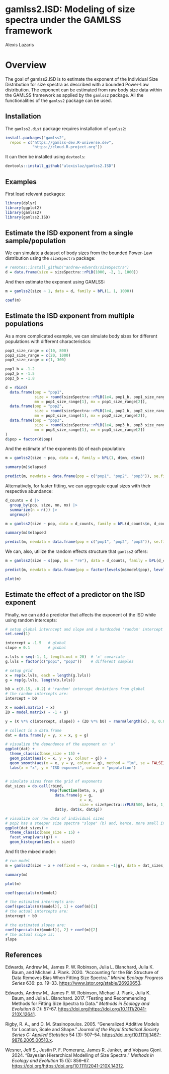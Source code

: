 gamlss2.ISD: Modeling of size spectra under the GAMLSS framework
================
Alexis Lazaris

<!-- README.md is generated from README.Rmd. Please edit that file -->

# Overview

The goal of gamlss2.ISD is to estimate the exponent of the Individual
Size Distribution for size spectra as described with a bounded Power-Law
distribution. The exponent can be estimated from raw body size data
within the GAMLSS framework as applied by the `gamlss2` package. All the
functionalities of the `gamlss2` package can be used.

## Installation

The `gamlss2.dist` package requires installation of `gamlss2`:

``` r
install.packages("gamlss2",
  repos = c("https://gamlss-dev.R-universe.dev",
            "https://cloud.R-project.org"))
```

It can then be installed using `devtools`:

``` r
devtools::install_github("alexislaz/gamlss2.ISD")
```

## Examples

First load relevant packages:

``` r
library(dplyr)
library(ggplot2)
library(gamlss2)
library(gamlss2.ISD)
```

## Estimate the ISD exponent from a single sample/population

We can simulate a dataset of body sizes from the bounded Power-Law
distribution using the `sizeSpectra` package:

``` r
# remotes::install_github("andrew-edwards/sizeSpectra")
d = data.frame(size = sizeSpectra::rPLB(1000, -2, 1, 1000))
```

And then estimate the exponent using GAMLSS:

``` r
m = gamlss2(size ~ 1, data = d, family = bPL(1, 1, 1000))

coef(m)
```

## Estimate the ISD exponent from multiple populations

As a more complicated example, we can simulate body sizes for different
populations with different characteristics:

``` r
pop1_size_range = c(10, 800)
pop2_size_range = c(20, 1000)
pop3_size_range = c(1, 300)

pop1_b = -1.2
pop2_b = -1.5
pop3_b = -1.8

d = rbind(
  data.frame(pop = "pop1", 
             size = round(sizeSpectra::rPLB(1e4, pop1_b, pop1_size_range[1], pop1_size_range[2])),
             mn = pop1_size_range[1], mx = pop1_size_range[2]),
  data.frame(pop = "pop2", 
             size = round(sizeSpectra::rPLB(1e4, pop2_b, pop2_size_range[1], pop2_size_range[2])),
             mn = pop2_size_range[1], mx = pop2_size_range[2]),
  data.frame(pop = "pop3", 
             size = round(sizeSpectra::rPLB(1e4, pop3_b, pop3_size_range[1], pop3_size_range[2])),
             mn = pop3_size_range[1], mx = pop3_size_range[2])
)
d$pop = factor(d$pop)
```

And the estimate of the exponents (b) of each population:

``` r
m = gamlss2(size ~ pop, data = d, family = bPL(1, d$mn, d$mx))

summary(m)$elapsed

predict(m, newdata = data.frame(pop = c("pop1", "pop2", "pop3")), se.fit = TRUE)
```

Alternatively, for faster fitting, we can aggregate equal sizes with
their respective abundance:

``` r
d_counts = d |> 
  group_by(pop, size, mn, mx) |>
  summarize(n = n()) |>
  ungroup()

m = gamlss2(size ~ pop, data = d_counts, family = bPL(d_counts$n, d_counts$mn, d_counts$mx))

summary(m)$elapsed

predict(m, newdata = data.frame(pop = c("pop1", "pop2", "pop3")), se.fit = TRUE)
```

We can, also, utilize the random effects structure that `gamlss2`
offers:

``` r
m = gamlss2(size ~ s(pop, bs = "re"), data = d_counts, family = bPL(d_counts$n, d_counts$mn, d_counts$mx))

predict(m, newdata = data.frame(pop = factor(levels(m$model$pop), levels(m$model$pop))), se.fit = TRUE)

plot(m)
```

## Estimate the effect of a predictor on the ISD exponent

Finally, we can add a predictor that affects the exponent of the ISD
while using random intercepts:

``` r
# setup global interncept and slope and a hardcoded 'random' intercept
set.seed(1)

intercept = -1.5   # global
slope = 0.1        # global

x.lvls = seq(-1, 1, length.out = 20)  # 'x' covariate
g.lvls = factor(c("pop1", "pop2"))    # different samples

# setup grid
x = rep(x.lvls, each = length(g.lvls))
g = rep(g.lvls, length(x.lvls))

b0 = c(0.15, -0.2) # 'random' intercept deviations from global
# the random intercepts are:
intercept + b0

X = model.matrix( ~ x)
Z0 = model.matrix( ~ -1 + g)

y = (X %*% c(intercept, slope)) + (Z0 %*% b0) + rnorm(length(x), 0, 0.01)

# collect in a data.frame
dat = data.frame(y = y, x = x, g = g)

# visualize the dependence of the exponent on 'x'
ggplot(dat) + 
  theme_classic(base_size = 15) + 
  geom_point(aes(x = x, y = y, colour = g)) + 
  geom_smooth(aes(x = x, y = y, colour = g), method = "lm", se = FALSE) +
  labs(x = "x", y = "ISD exponent", colour = "population")


# simulate sizes from the grid of exponents
dat_sizes = do.call(rbind,
                    Map(function(beta, x, g) 
                      data.frame(g = g, 
                                 x = x, 
                                 size = sizeSpectra::rPLB(500, beta, 1, 1000)), 
                      dat$y, dat$x, dat$g))

# visualize our raw data of individual sizes
# pop2 has a steeper size spectra "slope" (b) and, hence, more small individuals
ggplot(dat_sizes) + 
  theme_classic(base_size = 15) + 
  facet_wrap(vars(g)) + 
  geom_histogram(aes(x = size))
```

And fit the mixed model:

``` r
# run model
m = gamlss2(size ~ x + re(fixed = ~x, random = ~1|g), data = dat_sizes, family = bPL(1, 1, 1000))

summary(m)

plot(m)

coef(specials(m)$model)

# the estimated intercepts are:
coef(specials(m)$model)[, 1] + coef(m)[1]
# the actual intercepts are:
intercept + b0

# the estimated slopes are:
coef(specials(m)$model)[, 2] + coef(m)[2]
# the actual slope is:
slope
```

## References

<div id="refs" class="references csl-bib-body hanging-indent"
entry-spacing="0">

<div id="ref-26dbcc1d-72d2-3940-bff0-891fe87c4e21" class="csl-entry">

Edwards, Andrew M., James P. W. Robinson, Julia L. Blanchard, Julia K.
Baum, and Michael J. Plank. 2020. “Accounting for the Bin Structure of
Data Removes Bias When Fitting Size Spectra.” *Marine Ecology Progress
Series* 636: pp. 19–33. <https://www.jstor.org/stable/26920653>.

</div>

<div id="ref-https://doi.org/10.1111/2041-210X.12641" class="csl-entry">

Edwards, Andrew M., James P. W. Robinson, Michael J. Plank, Julia K.
Baum, and Julia L. Blanchard. 2017. “Testing and Recommending Methods
for Fitting Size Spectra to Data.” *Methods in Ecology and Evolution* 8
(1): 57–67. https://doi.org/<https://doi.org/10.1111/2041-210X.12641>.

</div>

<div id="ref-10.1111/j.1467-9876.2005.00510.x" class="csl-entry">

Rigby, R. A., and D. M. Stasinopoulos. 2005. “Generalized Additive
Models for Location, Scale and Shape.” *Journal of the Royal Statistical
Society Series C: Applied Statistics* 54 (3): 507–54.
<https://doi.org/10.1111/j.1467-9876.2005.00510.x>.

</div>

<div id="ref-https://doi.org/10.1111/2041-210X.14312" class="csl-entry">

Wesner, Jeff S., Justin P. F. Pomeranz, James R. Junker, and Vojsava
Gjoni. 2024. “Bayesian Hierarchical Modelling of Size Spectra.” *Methods
in Ecology and Evolution* 15 (5): 856–67.
https://doi.org/<https://doi.org/10.1111/2041-210X.14312>.

</div>

</div>
